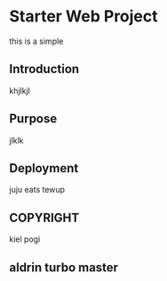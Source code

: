 # Starter Web Project

this is a simple

## Introduction
khjlkjl
## Purpose
jlklk
## Deployment
juju eats tewup

## COPYRIGHT
kiel pogi

## aldrin turbo master
